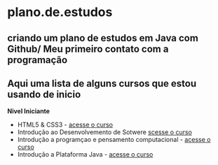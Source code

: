 # plano.de.estudos
## criando um plano de estudos em Java com Github/ Meu primeiro contato com a programação

## Aqui uma lista de alguns cursos que estou usando de inicio 

**Nivel Iniciante**
 
- HTML5 & CSS3 - [acesse o curso](https://www.cursoemvideo.com/curso/html5-css3-modulo1-vip/)
- Introdução ao Desenvolvemento de Sotwere [scesse o curso](https://web.dio.me/course/introducao-a-programacao-e-pensamento-computacional/learning/285a4323-c6b0-4233-988e-4a2954065de3?back=/track/potencia-tech-powered-ifood-java-beginners&tab=undefined&moduleId=undefined)
- Introdução a programçao e pensamento computacional - [acesse o curso](https://web.dio.me/course/introducao-a-programacao-e-pensamento-computacional/learning/285a4323-c6b0-4233-988e-4a2954065de3?back=/track/potencia-tech-powered-ifood-java-beginners&tab=undefined&moduleId=undefined)
 - Introdução a Plataforma Java - [acesse o curso](https://web.dio.me/course/introducao-a-plataforma-java/learning/cdc0426c-9371-4af8-aaf0-23fffca6218f?back=/track/potencia-tech-powered-ifood-java-beginners&tab=undefined&moduleId=undefined)
